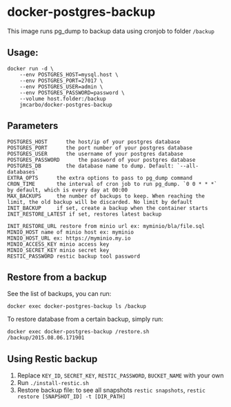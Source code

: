 # docker-postgres-backup

This image runs pg_dump to backup data using cronjob to folder `/backup`

## Usage:

    docker run -d \
        --env POSTGRES_HOST=mysql.host \
        --env POSTGRES_PORT=27017 \
        --env POSTGRES_USER=admin \
        --env POSTGRES_PASSWORD=password \
        --volume host.folder:/backup
        jmcarbo/docker-postgres-backup


## Parameters

    POSTGRES_HOST      the host/ip of your postgres database
    POSTGRES_PORT      the port number of your postgres database
    POSTGRES_USER      the username of your postgres database
    POSTGRES_PASSWORD      the password of your postgres database
    POSTGRES_DB        the database name to dump. Default: `--all-databases`
    EXTRA_OPTS      the extra options to pass to pg_dump command
    CRON_TIME       the interval of cron job to run pg_dump. `0 0 * * *` by default, which is every day at 00:00
    MAX_BACKUPS     the number of backups to keep. When reaching the limit, the old backup will be discarded. No limit by default
    INIT_BACKUP     if set, create a backup when the container starts
    INIT_RESTORE_LATEST if set, restores latest backup

    INIT_RESTORE_URL restore from minio url ex: myminio/bla/file.sql 
    MINIO_HOST name of minio host ex: myminio
    MINIO_HOST_URL ex: https://myminio.my.io
    MINIO_ACCESS_KEY minio access key
    MINIO_SECRET_KEY minio secret key
    RESTIC_PASSWORD restic backup tool password

## Restore from a backup

See the list of backups, you can run:

    docker exec docker-postgres-backup ls /backup

To restore database from a certain backup, simply run:

    docker exec docker-postgres-backup /restore.sh /backup/2015.08.06.171901

## Using Restic backup
1. Replace `KEY_ID`, `SECRET_KEY`, `RESTIC_PASSWORD`, `BUCKET_NAME` with your own
2. Run `./install-restic.sh`
3. Restore backup file: to see all snapshots `restic snapshots`, `restic restore [SNAPSHOT_ID] -t [DIR_PATH]`